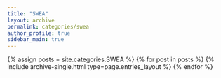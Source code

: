 ```yaml
---
title: "SWEA"
layout: archive
permalink: categories/swea
author_profile: true
sidebar_main: true
---
```



{% assign posts = site.categories.SWEA %}
{% for post in posts %} {% include archive-single.html type=page.entries_layout %} {% endfor %}